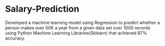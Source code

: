 # Salary-Prediction
Developed a machine learning model using Regression to predict whether a person makes over 50K a year from a given data set over 1000 records using Python Machine Learning Libraries(Sklearn) that achieved 87% accuracy.
